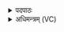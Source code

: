 <details><summary>पदपाठः</summary>

चो॒द॒यि॒त्री। सू॒नृता॑नाम्। चेत॑न्ती। सु॒म॒ती॒नामिति॑ सुऽमती॒नाम्। य॒ज्ञम्। द॒धे॒। सर॑स्वती। ८५।
</details>

<details><summary>अधिमन्त्रम् (VC)</summary>

- सरस्वती देवता
- मधुच्छन्दा ऋषिः
- निचृद्गायत्री
- षड्जः
</details>